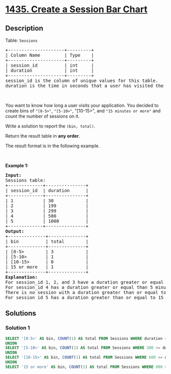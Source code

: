 # [1435. Create a Session Bar Chart](https://leetcode.com/problems/create-a-session-bar-chart)


## Description

<p>Table: <code>Sessions</code></p>

<pre>
+---------------------+---------+
| Column Name         | Type    |
+---------------------+---------+
| session_id          | int     |
| duration            | int     |
+---------------------+---------+
session_id is the column of unique values for this table.
duration is the time in seconds that a user has visited the application.
</pre>

<p>&nbsp;</p>

<p>You want to know how long a user visits your application. You decided to create bins of <code>&quot;[0-5&gt;&quot;</code>, <code>&quot;[5-10&gt;&quot;</code>, &quot;[10-15&gt;&quot;, and <code>&quot;15 minutes or more&quot;</code> and count the number of sessions on it.</p>

<p>Write a solution to report the <code>(bin, total)</code>.</p>

<p>Return the result table in <strong>any order</strong>.</p>

<p>The&nbsp;result format is in the following example.</p>

<p>&nbsp;</p>
<p><strong class="example">Example 1:</strong></p>

<pre>
<strong>Input:</strong> 
Sessions table:
+-------------+---------------+
| session_id  | duration      |
+-------------+---------------+
| 1           | 30            |
| 2           | 199           |
| 3           | 299           |
| 4           | 580           |
| 5           | 1000          |
+-------------+---------------+
<strong>Output:</strong> 
+--------------+--------------+
| bin          | total        |
+--------------+--------------+
| [0-5&gt;        | 3            |
| [5-10&gt;       | 1            |
| [10-15&gt;      | 0            |
| 15 or more   | 1            |
+--------------+--------------+
<strong>Explanation:</strong> 
For session_id 1, 2, and 3 have a duration greater or equal than 0 minutes and less than 5 minutes.
For session_id 4 has a duration greater or equal than 5 minutes and less than 10 minutes.
There is no session with a duration greater than or equal to 10 minutes and less than 15 minutes.
For session_id 5 has a duration greater than or equal to 15 minutes.
</pre>

## Solutions

### Solution 1

<!-- tabs:start -->

```sql
SELECT '[0-5>' AS bin, COUNT(1) AS total FROM Sessions WHERE duration < 300
UNION
SELECT '[5-10>' AS bin, COUNT(1) AS total FROM Sessions WHERE 300 <= duration AND duration < 600
UNION
SELECT '[10-15>' AS bin, COUNT(1) AS total FROM Sessions WHERE 600 <= duration AND duration < 900
UNION
SELECT '15 or more' AS bin, COUNT(1) AS total FROM Sessions WHERE 900 <= duration;
```

<!-- tabs:end -->

<!-- end -->
